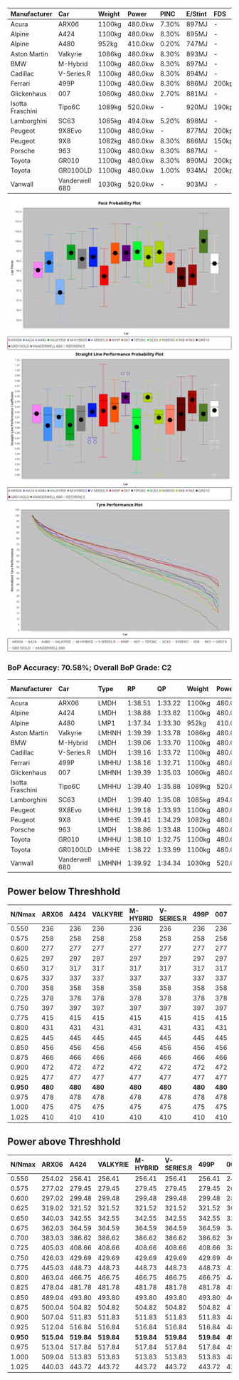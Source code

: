 | Manufacturer     | Car            | Weight | Power   | PINC    | E/Stint | FDS     |
|:-|:-|:-|:-|:-|:-|:-|
| Acura            | ARX06          | 1100kg | 480.0kw | 7.30%   | 897MJ   |    -    |
| Alpine           | A424           | 1100kg | 480.0kw | 8.30%   | 895MJ   |    -    |
| Alpine           | A480           | 952kg  | 410.0kw | 0.20%   | 747MJ   |    -    |
| Aston Martin     | Valkyrie       | 1086kg | 480.0kw | 8.30%   | 893MJ   |    -    |
| BMW              | M-Hybrid       | 1100kg | 480.0kw | 8.30%   | 897MJ   |    -    |
| Cadillac         | V-Series.R     | 1100kg | 480.0kw | 8.30%   | 894MJ   |    -    |
| Ferrari          | 499P           | 1100kg | 480.0kw | 8.30%   | 886MJ   | 200kph  |
| Glickenhaus      | 007            | 1060kg | 480.0kw | 2.70%   | 881MJ   |    -    |
| Isotta Fraschini | Tipo6C         | 1089kg | 520.0kw |    -    | 920MJ   | 190kph  |
| Lamborghini      | SC63           | 1085kg | 494.0kw | 5.20%   | 898MJ   |    -    |
| Peugeot          | 9X8Evo         | 1100kg | 480.0kw |    -    | 877MJ   | 200kph  |
| Peugeot          | 9X8            | 1082kg | 480.0kw | 8.30%   | 886MJ   | 150kph  |
| Porsche          | 963            | 1100kg | 480.0kw | 8.30%   | 887MJ   |    -    |
| Toyota           | GR010          | 1100kg | 480.0kw | 8.30%   | 890MJ   | 200kph  |
| Toyota           | GR010OLD       | 1100kg | 480.0kw | 1.00%   | 934MJ   | 200kph  |
| Vanwall          | Vanderwell 680 | 1030kg | 520.0kw |    -    | 903MJ   |    -    |

![PACECHART](./IMG/AUTO.png)
![STRAIGHTLINEPERFORMANCECHART](./IMG/AUTO_sp.png)
![TYREPERFORMANCECHART](./IMG/AUTO_tw.png)

### BoP Accuracy: 70.58%; Overall BoP Grade: C2
| Manufacturer     | Car            | Type  | RP      | QP      | Weight | Power¹  | Threshhold | PINC    | Power²   | E/Stint | AVG Vmax  | FDS     | RDLC | L/Stint | BOP-Grade | Model Accuracy | Model Points | Match% | SimDiff |
|:-|:-|:-|:-|:-|:-|:-|:-|:-|:-|:-|:-|:-|:-|:-|:-|:-|:-|:-|:-|
| Acura            | ARX06          | LMDH  | 1:38.51 | 1:33.22 | 1100kg | 480.0kw | 210.0kph   | 7.30%   | 515.00kw |  897MJ  | 302.88kph |    -    | 0.97 | 29      | -D1       | 100.00%        | 996          | 65.98% | +0.15   |
| Alpine           | A424           | LMDH  | 1:38.88 | 1:33.82 | 1100kg | 480.0kw | 210.0kph   | 8.30%   | 519.80kw |  895MJ  | 299.42kph |    -    | 0.98 | 29      | ~A1       | 98.45%         | 2220         | 99.33% | #       |
| Alpine           | A480           | LMP1  | 1:37.34 | 1:33.30 |  952kg | 410.0kw | 210.0kph   | 0.20%   | 410.80kw |  747MJ  | 300.39kph |    -    | 0.98 | 27      | -Ω1       | 95.90%         | 1706         | 17.32% | #       |
| Aston Martin     | Valkyrie       | LMHNH | 1:39.39 | 1:33.78 | 1086kg | 480.0kw | 210.0kph   | 8.30%   | 519.80kw |  893MJ  | 300.29kph |    -    | 0.99 | 29      | +E1       | 100.00%        | 466          | 57.04% | #       |
| BMW              | M-Hybrid       | LMDH  | 1:39.06 | 1:33.70 | 1100kg | 480.0kw | 210.0kph   | 8.30%   | 519.80kw |  897MJ  | 301.29kph |    -    | 0.98 | 29      | ~A1       | 100.00%        | 3339         | 95.26% | #       |
| Cadillac         | V-Series.R     | LMDH  | 1:39.16 | 1:33.72 | 1100kg | 480.0kw | 210.0kph   | 8.30%   | 519.80kw |  894MJ  | 302.80kph |    -    | 0.98 | 29      | +B1       | 99.03%         | 6041         | 85.04% | #       |
| Ferrari          | 499P           | LMHHU | 1:38.16 | 1:32.71 | 1100kg | 480.0kw | 210.0kph   | 8.30%   | 519.80kw |  886MJ  | 304.09kph | 200kph  | 1.00 | 29      | -D2       | 99.97%         | 7286         | 61.71% | #       |
| Glickenhaus      | 007            | LMHNH | 1:39.39 | 1:35.03 | 1060kg | 480.0kw | 210.0kph   | 2.70%   | 493.00kw |  881MJ  | 305.16kph |    -    | 0.94 | 29      | +C2       | 93.90%         | 2170         | 72.92% | #       |
| Isotta Fraschini | Tipo6C         | LMHHU | 1:39.40 | 1:35.88 | 1089kg | 520.0kw | 210.0kph   |    -    | 520.00kw |  920MJ  | 307.25kph | 190kph  | 1.02 | 30      | +E2       | 98.48%         | 130          | 52.55% | #       |
| Lamborghini      | SC63           | LMDH  | 1:39.40 | 1:35.08 | 1085kg | 494.0kw | 210.0kph   | 5.20%   | 519.70kw |  898MJ  | 300.19kph |    -    | 1.02 | 29      | +C1       | 100.00%        | 784          | 78.82% | #       |
| Peugeot          | 9X8Evo         | LMHHU | 1:39.18 | 1:33.93 | 1100kg | 480.0kw | 210.0kph   |    -    | 480.00kw |  877MJ  | 304.79kph | 200kph  | 0.96 | 29      | +C1       | 100.00%        | 1890         | 75.60% | #       |
| Peugeot          | 9X8            | LMHHE | 1:39.41 | 1:34.29 | 1082kg | 480.0kw | 210.0kph   | 8.30%   | 519.80kw |  886MJ  | 300.67kph | 150kph  | 1.00 | 29      | +B1       | 98.18%         | 4753         | 88.00% | #       |
| Porsche          | 963            | LMDH  | 1:38.86 | 1:33.48 | 1100kg | 480.0kw | 210.0kph   | 8.30%   | 519.80kw |  887MJ  | 301.20kph |    -    | 0.98 | 29      | ~A1       | 99.89%         | 15174        | 99.48% | #       |
| Toyota           | GR010          | LMHHU | 1:38.10 | 1:32.75 | 1100kg | 480.0kw | 210.0kph   | 8.30%   | 519.80kw |  890MJ  | 303.10kph | 200kph  | 1.01 | 29      | -E1       | 99.82%         | 5457         | 58.32% | #       |
| Toyota           | GR010OLD       | LMHHE | 1:38.22 | 1:33.99 | 1100kg | 480.0kw | 210.0kph   | 1.00%   | 484.80kw |  934MJ  | 304.96kph | 200kph  | 0.99 | 29      | -D2       | 100.00%        | 930          | 64.08% | #       |
| Vanwall          | Vanderwell 680 | LMHNH | 1:39.92 | 1:34.34 | 1030kg | 520.0kw | 0.0kph     |    -    | 520.00kw |  903MJ  | 308.22kph |    -    | 1.02 | 30      | +E1       | 96.27%         | 645          | 57.77% | #       |

## Power below Threshhold
| N/Nmax    | ARX06   | A424    | VALKYRIE | M-HYBRID | V-SERIES.R | 499P    | 007     | TIPO6C  | SC63    | 9X8EVO  | 9X8     | 963     | GR010   | GR010OLD | VANDERWELL 680 | ​     | RPM      | A480            |
|:-|:-|:-|:-|:-|:-|:-|:-|:-|:-|:-|:-|:-|:-|:-|:-|:-|:-|:-|
|  0.550    |  236    |  236    |  236     |  236     |  236       |  236    |  236    |  256    |  243    |  236    |  236    |  236    |  236    |  236     |  256           |  ​    |   --     |  0.00           |
|  0.575    |  258    |  258    |  258     |  258     |  258       |  258    |  258    |  279    |  266    |  258    |  258    |  258    |  258    |  258     |  279           |  ​    |   --     |  0.00           |
|  0.600    |  277    |  277    |  277     |  277     |  277       |  277    |  277    |  300    |  285    |  277    |  277    |  277    |  277    |  277     |  300           |  ​    |   --     |  0.00           |
|  0.625    |  297    |  297    |  297     |  297     |  297       |  297    |  297    |  322    |  305    |  297    |  297    |  297    |  297    |  297     |  322           |  ​    |   --     |  0.00           |
|  0.650    |  317    |  317    |  317     |  317     |  317       |  317    |  317    |  343    |  326    |  317    |  317    |  317    |  317    |  317     |  343           |  ​    |   --     |  0.00           |
|  0.675    |  337    |  337    |  337     |  337     |  337       |  337    |  337    |  365    |  347    |  337    |  337    |  337    |  337    |  337     |  365           |  ​    |   --     |  0.00           |
|  0.700    |  358    |  358    |  358     |  358     |  358       |  358    |  358    |  387    |  368    |  358    |  358    |  358    |  358    |  358     |  387           |  ​    |   --     |  0.00           |
|  0.725    |  378    |  378    |  378     |  378     |  378       |  378    |  378    |  409    |  389    |  378    |  378    |  378    |  378    |  378     |  409           |  ​    |   --     |  0.00           |
|  0.750    |  397    |  397    |  397     |  397     |  397       |  397    |  397    |  430    |  408    |  397    |  397    |  397    |  397    |  397     |  430           |  ​    |   --     |  0.00           |
|  0.775    |  415    |  415    |  415     |  415     |  415       |  415    |  415    |  449    |  427    |  415    |  415    |  415    |  415    |  415     |  449           |  ​    |  5000    |  -3,217,829.96  |
|  0.800    |  431    |  431    |  431     |  431     |  431       |  431    |  431    |  467    |  444    |  431    |  431    |  431    |  431    |  431     |  467           |  ​    |  5500    |  -3,504,619.88  |
|  0.825    |  445    |  445    |  445     |  445     |  445       |  445    |  445    |  482    |  458    |  445    |  445    |  445    |  445    |  445     |  482           |  ​    |  5999    |  -3,805,439.09  |
|  0.850    |  456    |  456    |  456     |  456     |  456       |  456    |  456    |  494    |  469    |  456    |  456    |  456    |  456    |  456     |  494           |  ​    |  6499    |  -4,120,287.60  |
|  0.875    |  466    |  466    |  466     |  466     |  466       |  466    |  466    |  505    |  479    |  466    |  466    |  466    |  466    |  466     |  505           |  ​    |  7000    |  -4,449,166.39  |
|  0.900    |  472    |  472    |  472     |  472     |  472       |  472    |  472    |  512    |  486    |  472    |  472    |  472    |  472    |  472     |  512           |  ​    |  7500    |  -4,792,074.48  |
|  0.925    |  477    |  477    |  477     |  477     |  477       |  477    |  477    |  517    |  491    |  477    |  477    |  477    |  477    |  477     |  517           |  ​    |  8000    |  407.27         |
| **0.950** | **480** | **480** | **480**  | **480**  | **480**    | **480** | **480** | **520** | **494** | **480** | **480** | **480** | **480** | **480**  | **520**        | **​** | **8499** | **410.27**      |
|  0.975    |  478    |  478    |  478     |  478     |  478       |  478    |  478    |  518    |  492    |  478    |  478    |  478    |  478    |  478     |  518           |  ​    |  9000    |  205.14         |
|  1.000    |  475    |  475    |  475     |  475     |  475       |  475    |  475    |  514    |  489    |  475    |  475    |  475    |  475    |  475     |  514           |  ​    |   --     |  0.00           |
|  1.025    |  410    |  410    |  410     |  410     |  410       |  410    |  410    |  444    |  422    |  410    |  410    |  410    |  410    |  410     |  444           |  ​    |   --     |  0.00           |

## Power above Threshhold
| N/Nmax    | ARX06      | A424       | VALKYRIE   | M-HYBRID   | V-SERIES.R | 499P       | 007        | TIPO6C  | SC63       | 9X8EVO  | 9X8        | 963        | GR010      | GR010OLD   | VANDERWELL 680 | ​     | RPM      | A480            |
|:-|:-|:-|:-|:-|:-|:-|:-|:-|:-|:-|:-|:-|:-|:-|:-|:-|:-|:-|
|  0.550    |  254.02    |  256.41    |  256.41    |  256.41    |  256.41    |  256.41    |  242.47    |  256    |  256.34    |  236    |  256.41    |  256.41    |  256.41    |  238.39    |  256           |  ​    |   --     |  0.00           |
|  0.575    |  277.02    |  279.45    |  279.45    |  279.45    |  279.45    |  279.45    |  265.52    |  279    |  279.37    |  258    |  279.45    |  279.45    |  279.45    |  260.43    |  279           |  ​    |   --     |  0.00           |
|  0.600    |  297.02    |  299.48    |  299.48    |  299.48    |  299.48    |  299.48    |  284.55    |  300    |  299.40    |  277    |  299.48    |  299.48    |  299.48    |  279.46    |  300           |  ​    |   --     |  0.00           |
|  0.625    |  319.02    |  321.52    |  321.52    |  321.52    |  321.52    |  321.52    |  304.59    |  322    |  321.43    |  297    |  321.52    |  321.52    |  321.52    |  299.49    |  322           |  ​    |   --     |  0.00           |
|  0.650    |  340.03    |  342.55    |  342.55    |  342.55    |  342.55    |  342.55    |  325.63    |  343    |  342.45    |  317    |  342.55    |  342.55    |  342.55    |  320.53    |  343           |  ​    |   --     |  0.00           |
|  0.675    |  362.03    |  364.59    |  364.59    |  364.59    |  364.59    |  364.59    |  345.67    |  365    |  364.48    |  337    |  364.59    |  364.59    |  364.59    |  340.56    |  365           |  ​    |   --     |  0.00           |
|  0.700    |  383.03    |  386.62    |  386.62    |  386.62    |  386.62    |  386.62    |  366.71    |  387    |  386.51    |  358    |  386.62    |  386.62    |  386.62    |  361.60    |  387           |  ​    |   --     |  0.00           |
|  0.725    |  405.03    |  408.66    |  408.66    |  408.66    |  408.66    |  408.66    |  387.76    |  409    |  408.54    |  378    |  408.66    |  408.66    |  408.66    |  381.63    |  409           |  ​    |   --     |  0.00           |
|  0.750    |  426.03    |  429.69    |  429.69    |  429.69    |  429.69    |  429.69    |  407.79    |  430    |  429.57    |  397    |  429.69    |  429.69    |  429.69    |  400.66    |  430           |  ​    |   --     |  0.00           |
|  0.775    |  445.03    |  448.73    |  448.73    |  448.73    |  448.73    |  448.73    |  425.83    |  449    |  448.59    |  415    |  448.73    |  448.73    |  448.73    |  418.69    |  449           |  ​    |  5000    |  -3,217,829.96  |
|  0.800    |  463.04    |  466.75    |  466.75    |  466.75    |  466.75    |  466.75    |  442.86    |  467    |  466.62    |  431    |  466.75    |  466.75    |  466.75    |  435.72    |  467           |  ​    |  5500    |  -3,504,619.88  |
|  0.825    |  478.04    |  481.78    |  481.78    |  481.78    |  481.78    |  481.78    |  456.89    |  482    |  481.64    |  445    |  481.78    |  481.78    |  481.78    |  449.74    |  482           |  ​    |  5999    |  -3,805,439.09  |
|  0.850    |  489.04    |  493.80    |  493.80    |  493.80    |  493.80    |  493.80    |  467.91    |  494    |  493.65    |  456    |  493.80    |  493.80    |  493.80    |  460.76    |  494           |  ​    |  6499    |  -4,120,287.60  |
|  0.875    |  500.04    |  504.82    |  504.82    |  504.82    |  504.82    |  504.82    |  477.93    |  505    |  504.67    |  466    |  504.82    |  504.82    |  504.82    |  470.78    |  505           |  ​    |  7000    |  -4,449,166.39  |
|  0.900    |  507.04    |  511.83    |  511.83    |  511.83    |  511.83    |  511.83    |  484.94    |  512    |  511.68    |  472    |  511.83    |  511.83    |  511.83    |  476.79    |  512           |  ​    |  7500    |  -4,792,074.48  |
|  0.925    |  512.04    |  516.84    |  516.84    |  516.84    |  516.84    |  516.84    |  489.95    |  517    |  516.68    |  477    |  516.84    |  516.84    |  516.84    |  481.80    |  517           |  ​    |  8000    |  407.27         |
| **0.950** | **515.04** | **519.84** | **519.84** | **519.84** | **519.84** | **519.84** | **492.96** | **520** | **519.69** | **480** | **519.84** | **519.84** | **519.84** | **484.80** | **520**        | **​** | **8499** | **410.27**      |
|  0.975    |  513.04    |  517.84    |  517.84    |  517.84    |  517.84    |  517.84    |  490.96    |  518    |  517.69    |  478    |  517.84    |  517.84    |  517.84    |  482.80    |  518           |  ​    |  9000    |  205.14         |
|  1.000    |  509.04    |  513.83    |  513.83    |  513.83    |  513.83    |  513.83    |  487.95    |  514    |  513.68    |  475    |  513.83    |  513.83    |  513.83    |  479.79    |  514           |  ​    |   --     |  0.00           |
|  1.025    |  440.03    |  443.72    |  443.72    |  443.72    |  443.72    |  443.72    |  420.82    |  444    |  443.59    |  410    |  443.72    |  443.72    |  443.72    |  413.68    |  444           |  ​    |   --     |  0.00           |
